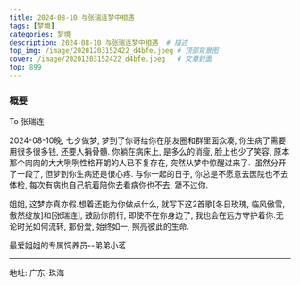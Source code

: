 ```yaml
---
title: 2024-08-10 与张瑞连梦中相遇
tags: [梦境] 
categories: 梦境
description: 2024-08-10 与张瑞连梦中相遇  # 描述
top_img: /image/20201203152422_d4bfe.jpeg # 顶部背景图
cover: /image/20201203152422_d4bfe.jpeg   # 文章封面
top: 899
---
```


### 概要  

To 张瑞连    

2024-08-10晚, 七夕做梦, 梦到了你哥给你在朋友圈和群里面众凑, 你生病了需要用很多很多钱, 还要人捐骨髓. 你躺在病床上, 是多么的消瘦, 脸上也少了笑容, 原本那个肉肉的大大咧咧性格开朗的人已不复存在, 突然从梦中惊醒过来了.  虽然分开了一段了, 但梦到你生病还是很心疼. 与你一起的日子, 你总是不愿意去医院也不去体检, 每次有病也自己抗着陪你去看病你也不去, 犟不过你.  

姐姐, 这梦亦真亦假.想着还能为你做点什么, 就写下这2首歌[冬日玫瑰, 临风傲雪, 傲然绽放]和[张瑞连], 鼓励你前行, 即使不在你身边了, 我也会在远方守护着你.无论时光如何流转, 那份爱, 始终如一, 照亮彼此的生命.  

最爱姐姐的专属饲养员--弟弟小茗  

---    

地址: 广东-珠海


